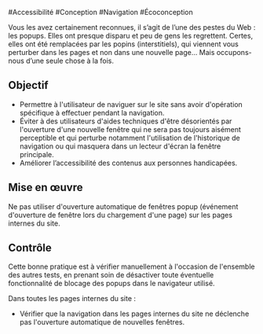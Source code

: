 
#Accessibilité #Conception #Navigation #Écoconception

Vous les avez certainement reconnues, il s’agit de l’une des pestes du Web : les popups. Elles ont presque disparu et peu de gens les regrettent. Certes, elles ont été remplacées par les popins (interstitiels), qui viennent vous perturber dans les pages et non dans une nouvelle page… Mais occupons-nous d’une seule chose à la fois.

Objectif
--------

*   Permettre à l'utilisateur de naviguer sur le site sans avoir d'opération spécifique à effectuer pendant la navigation.
*   Éviter à des utilisateurs d'aides techniques d'être désorientés par l'ouverture d'une nouvelle fenêtre qui ne sera pas toujours aisément perceptible et qui perturbe notamment l'utilisation de l'historique de navigation ou qui masquera dans un lecteur d'écran la fenêtre principale.
*   Améliorer l’accessibilité des contenus aux personnes handicapées.

Mise en œuvre
-------------

Ne pas utiliser d'ouverture automatique de fenêtres popup (événement d'ouverture de fenêtre lors du chargement d'une page) sur les pages internes du site.

Contrôle
--------

Cette bonne pratique est à vérifier manuellement à l'occasion de l'ensemble des autres tests, en prenant soin de désactiver toute éventuelle fonctionnalité de blocage des popups dans le navigateur utilisé.

Dans toutes les pages internes du site :

*   Vérifier que la navigation dans les pages internes du site ne déclenche pas l'ouverture automatique de nouvelles fenêtres.
